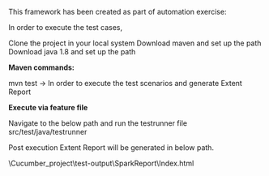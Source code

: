 This framework has been created as part of automation exercise:

In order to execute the test cases,

Clone the project in your local system
Download maven and set up the path
Download java 1.8 and set up the path

**Maven commands:**

mvn test -> In order to execute the test scenarios and generate Extent Report

**Execute via feature file**

Navigate to the below path and run the testrunner file
src/test/java/testrunner

Post execution Extent Report will be generated in below path.

\Cucumber_project\test-output\SparkReport\Index.html
